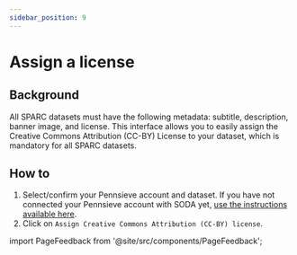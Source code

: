 ```yaml
---
sidebar_position: 9
---
```


# Assign a license

## Background

All SPARC datasets must have the following metadata: subtitle, description, banner image, and license. This interface allows you to easily assign the Creative Commons Attribution (CC-BY) License to your dataset, which is mandatory for all SPARC datasets.

## How to

1. Select/confirm your Pennsieve account and dataset. If you have not connected your Pennsieve account with SODA yet, [use the instructions available here](./connect-your-pennsieve-account-with-soda).
2. Click on `Assign Creative Commons Attribution (CC-BY) license`.

import PageFeedback from '@site/src/components/PageFeedback';

<PageFeedback />